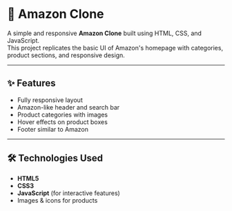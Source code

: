 # 🛒 Amazon Clone

A simple and responsive **Amazon Clone** built using HTML, CSS, and JavaScript.  
This project replicates the basic UI of Amazon's homepage with categories, product sections, and responsive design.

---

## ✨ Features
- Fully responsive layout
- Amazon-like header and search bar
- Product categories with images
- Hover effects on product boxes
- Footer similar to Amazon

---

## 🛠️ Technologies Used
- **HTML5**
- **CSS3**
- **JavaScript** (for interactive features)
- Images & icons for products


